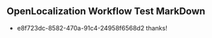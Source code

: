 ## OpenLocalization Workflow Test MarkDown
* e8f723dc-8582-470a-91c4-24958f6568d2 thanks!

<!--HONumber=Aug16_HO1-->



